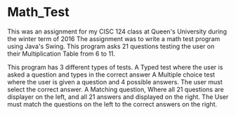 # Math_Test

This was an assignment for my CISC 124 class at Queen's University during the winter term of 2016
The assignment was to write a math test program using Java's Swing.
This program asks 21 questions testing the user on their Multiplication Table from 6 to 11.

This program has 3 different types of tests.
A Typed test where the user is asked a question and types in the correct answer
A Multiple choice test where the user is given a question and 4 possible answers. The user must select the correct answer.
A Matching question, Where all 21 questions are displayer on the left, and all 21 answers and displayed on the right. The User must match the questions on the left to the correct answers on the right.
